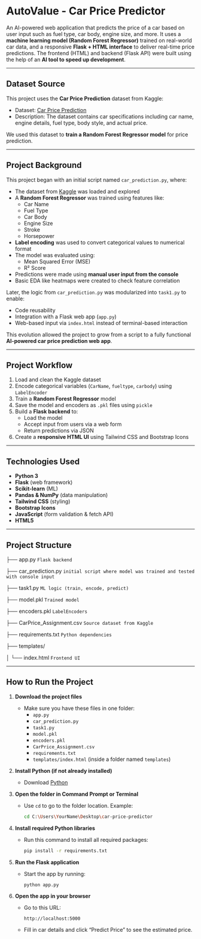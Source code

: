 # AutoValue - Car Price Predictor

An AI-powered web application that predicts the price of a car based on user input such as fuel type, car body, engine size, and more. It uses a **machine learning model (Random Forest Regressor)** trained on real-world car data, and a responsive **Flask + HTML interface** to deliver real-time price predictions.
The frontend (HTML) and backend (Flask API) were built using the help of an **AI tool to speed up development**.

---

## Dataset Source

This project uses the **Car Price Prediction** dataset from Kaggle:
- Dataset: [Car Price Prediction](https://www.kaggle.com/datasets/hellbuoy/car-price-prediction)
- Description: The dataset contains car specifications including car name, engine details, fuel type, body style, and actual price.

We used this dataset to **train a Random Forest Regressor model** for price prediction.

---

## Project Background

This project began with an initial script named `car_prediction.py`, where:

- The dataset from [Kaggle](https://www.kaggle.com/datasets/hellbuoy/car-price-prediction) was loaded and explored
- A **Random Forest Regressor** was trained using features like:
  - Car Name
  - Fuel Type
  - Car Body
  - Engine Size
  - Stroke
  - Horsepower
- **Label encoding** was used to convert categorical values to numerical format
- The model was evaluated using:
  - Mean Squared Error (MSE)
  - R² Score
- Predictions were made using **manual user input from the console**
- Basic EDA like heatmaps were created to check feature correlation

Later, the logic from `car_prediction.py` was modularized into `task1.py` to enable:

- Code reusability
- Integration with a Flask web app (`app.py`)
- Web-based input via `index.html` instead of terminal-based interaction

This evolution allowed the project to grow from a script to a fully functional **AI-powered car price prediction web app**.

---

## Project Workflow

1. Load and clean the Kaggle dataset
2. Encode categorical variables (`CarName`, `fueltype`, `carbody`) using `LabelEncoder`
3. Train a **Random Forest Regressor** model
4. Save the model and encoders as `.pkl` files using `pickle`
5. Build a **Flask backend** to:
   - Load the model
   - Accept input from users via a web form
   - Return predictions via JSON
6. Create a **responsive HTML UI** using Tailwind CSS and Bootstrap Icons

---

## Technologies Used

- **Python 3**
- **Flask** (web framework)
- **Scikit-learn** (ML)
- **Pandas & NumPy** (data manipulation)
- **Tailwind CSS** (styling)
- **Bootstrap Icons**
- **JavaScript** (form validation & fetch API)
- **HTML5**

---

## Project Structure

├── app.py `Flask backend`

├── car_prediction.py `initial script where model was trained and tested with console input`

├── task1.py `ML logic (train, encode, predict)`

├── model.pkl `Trained model`

├── encoders.pkl `LabelEncoders`

├── CarPrice_Assignment.csv `Source dataset from Kaggle`

├── requirements.txt `Python dependencies`

├── templates/

│ └── index.html `Frontend UI`

---

## How to Run the Project 

1. **Download the project files**
   - Make sure you have these files in one folder:
     - `app.py`
     - `car_prediction.py`
     - `task1.py`
     - `model.pkl`
     - `encoders.pkl`
     - `CarPrice_Assignment.csv`
     - `requirements.txt`
     - `templates/index.html` (inside a folder named `templates`)

2. **Install Python (if not already installed)**
   - Download [Python](https://www.python.org/downloads/)

3. **Open the folder in Command Prompt or Terminal**
   - Use `cd` to go to the folder location. Example:
     ```bash
     cd C:\Users\YourName\Desktop\car-price-predictor
     ```

4. **Install required Python libraries**
   - Run this command to install all required packages:
     ```bash
     pip install -r requirements.txt
     ```

5. **Run the Flask application**
   - Start the app by running:
     ```bash
     python app.py
     ```

6. **Open the app in your browser**
   - Go to this URL:
     ```
     http://localhost:5000
     ```
   - Fill in car details and click “Predict Price” to see the estimated price.


